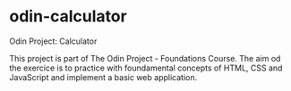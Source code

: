 # odin-calculator
Odin Project: Calculator

This project is part of The Odin Project - Foundations Course. The aim od the exercice is to practice with foundamental concepts of HTML, CSS and JavaScript and implement a basic web application.